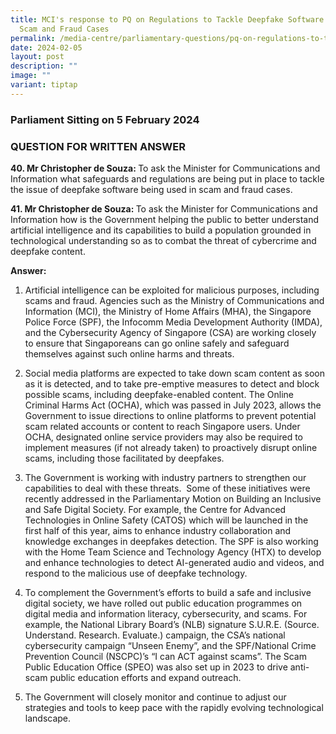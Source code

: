 ```yaml
---
title: MCI's response to PQ on Regulations to Tackle Deepfake Software Used in
  Scam and Fraud Cases
permalink: /media-centre/parliamentary-questions/pq-on-regulations-to-tackle-deepfake-software/
date: 2024-02-05
layout: post
description: ""
image: ""
variant: tiptap
---
```

<h3>Parliament Sitting on 5 February 2024</h3>
<h3>QUESTION FOR WRITTEN ANSWER</h3>
<p><strong>40. Mr Christopher de Souza: </strong>To ask the Minister for
Communications and Information what safeguards and regulations are being
put in place to tackle the issue of deepfake software being used in scam
and fraud cases.</p>
<p><strong>41. Mr Christopher de Souza: </strong>To ask the Minister for
Communications and Information how is the Government helping the public
to better understand artificial intelligence and its capabilities to build
a population grounded in technological understanding so as to combat the
threat of cybercrime and deepfake content.</p>
<p><strong>Answer:&nbsp;</strong>
</p>
<ol data-tight="true" class="tight">
<li>
<p>Artificial intelligence can be exploited for malicious purposes, including
scams and fraud. Agencies such as the Ministry of Communications and Information
(MCI), the Ministry of Home Affairs (MHA), the Singapore Police Force (SPF),
the Infocomm Media Development Authority (IMDA), and the Cybersecurity
Agency of Singapore (CSA) are working closely to ensure that Singaporeans
can go online safely and safeguard themselves against such online harms
and threats.</p>
<p></p>
</li>
<li>
<p>Social media platforms are expected to take down scam content as soon
as it is detected, and to take pre-emptive measures to detect and block
possible scams, including deepfake-enabled content. The Online Criminal
Harms Act (OCHA), which was passed in July 2023, allows the Government
to issue directions to online platforms to prevent potential scam related
accounts or content to reach Singapore users. Under OCHA, designated online
service providers may also be required to implement measures (if not already
taken) to proactively disrupt online scams, including those facilitated
by deepfakes.</p>
<p></p>
</li>
<li>
<p>The Government is working with industry partners to strengthen our capabilities
to deal with these threats.&nbsp; Some of these initiatives were recently
addressed in the Parliamentary Motion on Building an Inclusive and Safe
Digital Society. For example, the Centre for Advanced Technologies in Online
Safety (CATOS) which will be launched in the first half of this year, aims
to enhance industry collaboration and knowledge exchanges in deepfakes
detection. The SPF is also working with the Home Team Science and Technology
Agency (HTX) to develop and enhance technologies to detect AI-generated
audio and videos, and respond to the malicious use of deepfake technology.</p>
<p></p>
</li>
<li>
<p>To complement the Government’s efforts to build a safe and inclusive digital
society, we have rolled out public education programmes on digital media
and information literacy, cybersecurity, and scams. For example, the National
Library Board’s (NLB) signature S.U.R.E. (Source. Understand. Research.
Evaluate.) campaign, the CSA’s national cybersecurity campaign “Unseen
Enemy”, and the SPF/National Crime Prevention Council (NSCPC)’s “I can
ACT against scams”. The Scam Public Education Office (SPEO) was also set
up in 2023 to drive anti-scam public education efforts and expand outreach.</p>
<p></p>
</li>
<li>
<p>The Government will closely monitor and continue to adjust our strategies
and tools to keep pace with the rapidly evolving technological landscape.</p>
</li>
</ol>
<p></p>